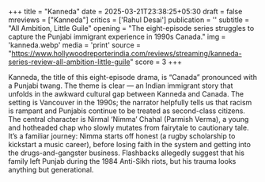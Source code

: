 +++
title = "Kanneda"
date = 2025-03-21T23:38:25+05:30
draft = false
mreviews = ["Kanneda"]
critics = ['Rahul Desai']
publication = ''
subtitle = "All Ambition, Little Guile"
opening = "The eight-episode series struggles to capture the Punjabi immigrant experience in 1990s Canada."
img = 'kanneda.webp'
media = 'print'
source = "https://www.hollywoodreporterindia.com/reviews/streaming/kanneda-series-review-all-ambition-little-guile"
score = 3
+++

Kanneda, the title of this eight-episode drama, is “Canada” pronounced with a Punjabi twang. The theme is clear — an Indian immigrant story that unfolds in the awkward cultural gap between Kanneda and Canada. The setting is Vancouver in the 1990s; the narrator helpfully tells us that racism is rampant and Punjabis continue to be treated as second-class citizens. The central character is Nirmal ‘Nimma’ Chahal (Parmish Verma), a young and hotheaded chap who slowly mutates from fairytale to cautionary tale. It’s a familiar journey: Nimma starts off honest (a rugby scholarship to kickstart a music career), before losing faith in the system and getting into the drugs-and-gangster business. Flashbacks allegedly suggest that his family left Punjab during the 1984 Anti-Sikh riots, but his trauma looks anything but generational.
